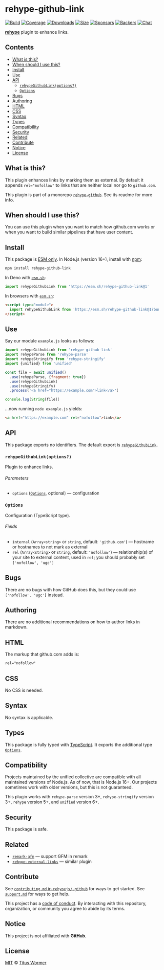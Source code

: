 # rehype-github-link

[![Build][build-badge]][build]
[![Coverage][coverage-badge]][coverage]
[![Downloads][downloads-badge]][downloads]
[![Size][size-badge]][size]
[![Sponsors][sponsors-badge]][collective]
[![Backers][backers-badge]][collective]
[![Chat][chat-badge]][chat]

**[rehype][]** plugin to enhance links.

## Contents

* [What is this?](#what-is-this)
* [When should I use this?](#when-should-i-use-this)
* [Install](#install)
* [Use](#use)
* [API](#api)
  * [`rehypeGithubLink(options?)`](#rehypegithublinkoptions)
  * [`Options`](#options)
* [Bugs](#bugs)
* [Authoring](#authoring)
* [HTML](#html)
* [CSS](#css)
* [Syntax](#syntax)
* [Types](#types)
* [Compatibility](#compatibility)
* [Security](#security)
* [Related](#related)
* [Contribute](#contribute)
* [Notice](#notice)
* [License](#license)

## What is this?

This plugin enhances links by marking them as external.
By default it appends `rel="nofollow"` to links that are neither local nor
go to `github.com`.

This plugin is part of a monorepo [`rehype-github`][monorepo].
See its readme for more info.

## When should I use this?

You can use this plugin when you want to match how github.com works or when you
want to build similar pipelines that have user content.

## Install

This package is [ESM only][esm].
In Node.js (version 16+),
install with [npm][]:

```sh
npm install rehype-github-link
```

In Deno with [`esm.sh`][esmsh]:

```js
import rehypeGithubLink from 'https://esm.sh/rehype-github-link@1'
```

In browsers with [`esm.sh`][esmsh]:

```html
<script type="module">
  import rehypeGithubLink from 'https://esm.sh/rehype-github-link@1?bundle'
</script>
```

## Use

Say our module `example.js` looks as follows:

```js
import rehypeGithubLink from 'rehype-github-link'
import rehypeParse from 'rehype-parse'
import rehypeStringify from 'rehype-stringify'
import {unified} from 'unified'

const file = await unified()
  .use(rehypeParse, {fragment: true})
  .use(rehypeGithubLink)
  .use(rehypeStringify)
  .process('<a href="https://example.com">link</a>')

console.log(String(file))
```

…now running `node example.js` yields:

```html
<a href="https://example.com" rel="nofollow">link</a>
```

## API

This package exports no identifiers.
The default export is
[`rehypeGithubLink`][api-rehype-github-link].

### `rehypeGithubLink(options?)`

Plugin to enhance links.

###### Parameters

* `options`
  ([`Options`][api-options], optional)
  — configuration

### `Options`

Configuration (TypeScript type).

###### Fields

* `internal`
  (`Array<string>` or `string`, default: `'github.com'`)
  — hostname or hostnames to not mark as external
* `rel`
  (`Array<string>` or `string`, default: `'nofollow'`)
  — relationship(s) of your site to external content,
  used in `rel`;
  you should probably set `['nofollow', 'ugc']`

## Bugs

There are no bugs with how GitHub does this,
but they could use `['nofollow', 'ugc']` instead.

## Authoring

There are no additional recommendations on how to author links in markdown.

## HTML

The markup that github.com adds is:

```html
rel="nofollow"
```

## CSS

No CSS is needed.

## Syntax

No syntax is applicable.

## Types

This package is fully typed with [TypeScript][].
It exports the additional type [`Options`][api-options].

## Compatibility

Projects maintained by the unified collective are compatible with all maintained
versions of Node.js.
As of now,
that is Node.js 16+.
Our projects sometimes work with older versions,
but this is not guaranteed.

This plugin works with `rehype-parse` version 3+,
`rehype-stringify` version 3+,
`rehype` version 5+,
and `unified` version 6+.

## Security

This package is safe.

## Related

* [`remark-gfm`](https://github.com/remarkjs/remark-gfm)
  — support GFM in remark
* [`rehype-external-links`](https://github.com/rehypejs/rehype-external-links)
  — similar plugin

## Contribute

See [`contributing.md` in `rehypejs/.github`][contributing] for ways to get
started.
See [`support.md`][support] for ways to get help.

This project has a [code of conduct][coc].
By interacting with this repository,
organization,
or community you agree to abide by its terms.

## Notice

This project is not affiliated with **GitHub**.

## License

[MIT][license] © [Titus Wormer][author]

<!-- Definitions -->

[build-badge]: https://github.com/rehypejs/rehype-github/workflows/main/badge.svg

[build]: https://github.com/rehypejs/rehype-github/actions

[coverage-badge]: https://img.shields.io/codecov/c/github/rehypejs/rehype-github.svg

[coverage]: https://codecov.io/github/rehypejs/rehype-github

[downloads-badge]: https://img.shields.io/npm/dm/rehype-github-link.svg

[downloads]: https://www.npmjs.com/package/rehype-github-link

[size-badge]: https://img.shields.io/bundlephobia/minzip/rehype-github-link.svg

[size]: https://bundlephobia.com/result?p=rehype-github-link

[sponsors-badge]: https://opencollective.com/unified/sponsors/badge.svg

[backers-badge]: https://opencollective.com/unified/backers/badge.svg

[collective]: https://opencollective.com/unified

[chat-badge]: https://img.shields.io/badge/chat-discussions-success.svg

[chat]: https://github.com/rehypejs/rehype/discussions

[npm]: https://docs.npmjs.com/cli/install

[esmsh]: https://esm.sh

[license]: ../../license

[author]: https://wooorm.com

[contributing]: https://github.com/rehypejs/.github/blob/main/contributing.md

[support]: https://github.com/rehypejs/.github/blob/main/support.md

[coc]: https://github.com/rehypejs/.github/blob/main/code-of-conduct.md

[esm]: https://gist.github.com/sindresorhus/a39789f98801d908bbc7ff3ecc99d99c

[typescript]: https://www.typescriptlang.org

[monorepo]: https://github.com/rehypejs/rehype-github

[rehype]: https://github.com/rehypjs/rehype

[api-options]: #options

[api-rehype-github-link]: #rehypegithublinkoptions

